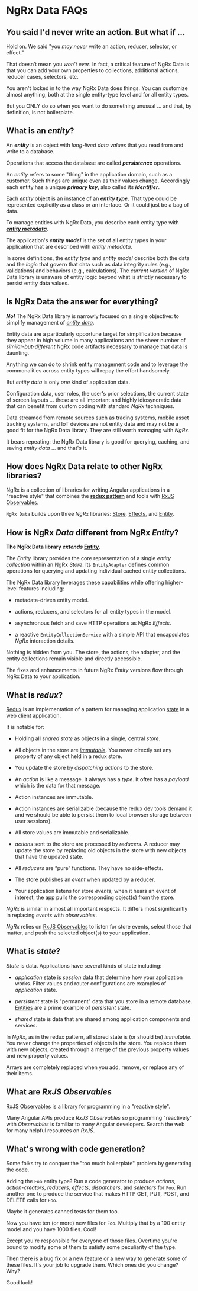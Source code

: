 # NgRx Data FAQs

<a id="no-boilerplate-claim"></a>

## You said I'd never write an action. But what if ...

Hold on. We said "you _may never_ write an action, reducer, selector, or effect."

That doesn’t mean you _won’t ever_.
In fact, a critical feature of NgRx Data is that you can add your own properties to collections, additional actions, reducer cases, selectors, etc.

You aren't locked in to the way NgRx Data does things.
You can customize almost anything, both at the single entity-type level and for all entity types.

But you ONLY do so when you want to do something unusual … and that, by definition, is not boilerplate.

<a id="entity"></a>

## What is an _entity_?

An **_entity_** is an object with _long-lived data values_ that you read from and write to a database.

<div class="alert is-helpful">

Operations that access the database are called **_persistence_** operations.

</div>

An _entity_ refers to some "thing" in the application domain, such as a customer.
Such things are unique even as their values change. Accordingly each entity has a unique **_primary key_**, also called its **_identifier_**.

Each _entity_ object is an instance of an **_entity type_**. That type could be represented explicitly as a class or an interface. Or it could just be a bag of data.

To manage entities with NgRx Data, you describe each entity type with [**_entity metadata_**](guide/data/entity-metadata).

The application's **_entity model_** is the set of all entity types in your application that are described with _entity metadata_.

In some definitions, the _entity type_ and _entity model_ describe both the data and the _logic_ that govern that data such as data integrity rules (e.g., validations) and behaviors (e.g., calculations). The _current version_ of NgRx Data library is unaware of entity logic beyond what is strictly necessary to persist entity data values.

<a id="no-panacea"></a>

## Is NgRx Data the answer for everything?

**_No!_**
The NgRx Data library is narrowly focused on a single objective:
to simplify management of [_entity data_](#entity).

Entity data are a particularly opportune target for simplification
because they appear in high volume in many applications and
the sheer number of _similar-but-different_ NgRx code artifacts necessary to manage that data is daunting.

Anything we can do to shrink entity management code and to leverage the commonalities across entity types will repay the effort handsomely.

But _entity data_ is only _one_ kind of application data.

Configuration data, user roles, the user's prior selections, the current state of screen layouts ...
these are all important and highly idiosyncratic data that can benefit from
custom coding with standard _NgRx_ techniques.

Data streamed from remote sources such as trading systems,
mobile asset tracking systems, and IoT devices are not entity data
and may not be a good fit for the NgRx Data library.
They are still worth managing with _NgRx_.

It bears repeating: the NgRx Data library is good for
querying, caching, and saving _entity data_ ... and that's it.

<a id="ngrx"></a>

## How does NgRx Data relate to other NgRx libraries?

NgRx is a collection of libraries for writing Angular applications in a "reactive style" that combines the
**[redux pattern](#redux)** and tools with [RxJS Observables](#rxjs).

`NgRx Data` builds upon three _NgRx_ libraries:
[Store](guide/store),
[Effects](guide/effects), and
[Entity](guide/entity).

<a id="ngrx-entity"></a>

## How is NgRx _Data_ different from NgRx _Entity_?

**The NgRx Data library _extends_ [Entity](guide/entity)**.

The _Entity_ library provides the
core representation of a single _entity collection_ within an NgRx _Store_.
Its `EntityAdapter` defines common operations for querying and updating individual cached entity collections.

The NgRx Data library leverages these capabilities while offering higher-level features including:

* metadata-driven entity model.

* actions, reducers, and selectors for all entity types in the model.

* asynchronous fetch and save HTTP operations as NgRx _Effects_.

* a reactive `EntityCollectionService` with a simple API that
  encapsulates _NgRx_ interaction details.

Nothing is hidden from you.
The store, the actions, the adapter, and the entity collections remain visible and directly accessible.

The fixes and enhancements in future NgRx _Entity_ versions flow through NgRx Data to your application.

<a id="redux"></a>

## What is _redux_?

[Redux](https://redux.js.org/) is an implementation of a pattern for managing application [state](#state) in a web client application.

It is notable for:

* Holding all _shared state_ as objects in a single, central _store_.

* All objects in the store are [_immutable_](https://en.wikipedia.org/wiki/Immutable_object).
  You never directly set any property of any object held in a redux store.

* You update the store by _dispatching actions_ to the store.

* An _action_ is like a message. It always has a _type_. It often has a _payload_ which is the data for that message.

* Action instances are immutable.

* Action instances are serializable (because the redux dev tools demand it and we should be able to persist them to local browser storage between user sessions).

* All store values are immutable and serializable.

* _actions_ sent to the store are processed by _reducers_. A reducer may update the store by replacing old objects in the store with new objects that have the updated state.

* All _reducers_ are “pure” functions.
  They have no side-effects.

* The store publishes an _event_ when updated by a reducer.

* Your application listens for store _events_; when it hears an event of interest, the app pulls the corresponding object(s) from the store.

_NgRx_ is similar in almost all important respects.
It differs most significantly in replacing _events_ with _observables_.

_NgRx_ relies on
[RxJS Observables](#rxjs) to listen for store events, select those that matter, and push the selected object(s) to your application.

<a id="state"></a>

## What is _state_?

_State_ is data.
Applications have several kinds of state including:

* _application_ state is _session_ data that determine how your application works. Filter values and router configurations are examples of _application_ state.

* _persistent_ state is "permanent" data that you store in a remote database. [Entities](#entity) are a prime example of _persistent_ state.

* _shared_ state is data that are shared among application components and services.

In _NgRx_, as in the redux pattern, all stored state is (or should be) _immutable_.
You never change the properties of objects in the store.
You replace them with new objects, created through a merge of the previous property values and new property values.

Arrays are completely replaced when you add, remove, or replace any of their items.

<a id="rxjs"></a>

## What are _RxJS Observables_

[RxJS Observables](https://rxjs-dev.firebaseapp.com/) is a library for programming in a "reactive style".

Many Angular APIs produce _RxJS Observables_ so programming "reactively" with _Observables_ is familiar to many Angular developers. Search the web for many helpful resources on _RxJS_.

<a id="code-generation"></a>

## What's wrong with code generation?

Some folks try to conquer the "too much boilerplate" problem by generating the code.

Adding the `Foo` entity type? Run a code generator to produce _actions_, _action-creators_, _reducers_, _effects_, _dispatchers_, and _selectors_ for `Foo`.
Run another one to produce the service that makes HTTP GET, PUT, POST, and DELETE calls for `Foo`.

Maybe it generates canned tests for them too.

Now you have ten (or more) new files for `Foo`. Multiply that by a 100 entity model and you have 1000 files. Cool!

Except you're responsible for everyone of those files. Overtime you're bound to modify some of them to satisfy some peculiarity of the type.

Then there is a bug fix or a new feature or a new way to generate some of these files. It's your job to upgrade them. Which ones did you change? Why?

Good luck!
